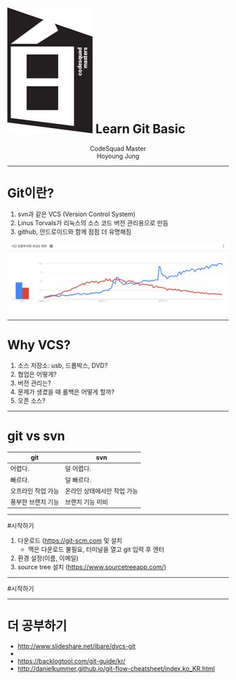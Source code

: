 <!-- page_number: true -->
# ![30%](images/img_white.png) Learn Git Basic
<p align='center'>
CodeSquad Master <br>
Hoyoung Jung
</p>

---
<!-- page_number: true -->
# Git이란?
1. svn과 같은 VCS (Version Control System) 
2. Linus Torvals가 리눅스의 소스 코드 버전 관리용으로 만듬
3. github, 안드로이드와 함께 점점 더 유명해짐

![](images/git.png)

---
<!-- page_number: true -->
# Why VCS?
1. 소스 저장소: usb, 드롭박스, DVD?
2. 협업은 어떻게?
3. 버전 관리는?
4. 문제가 생겼을 때 롤백은 어떻게 할까? 
5. 오픈 소스? 

---
<!-- page_number: true -->
# git vs svn
|  git |svn   |
|---|---|
|어렵다.   | 덜 어렵다.    |
| 빠르다.  | 덜 빠르다.  |
| 오프라인 작업 가능  | 온라인 상태에서만 작업 가능   |
| 풍부한 브랜치 기능 |  브랜치 기능 미비 |

---
<!-- paœge_number: true -->
#시작하기
1. 다운로드 (https://git-scm.com 및 설치
   - 맥은 다운로드 불필요, 터미널을 열고 git 입력 후 엔터 
2. 환경 설정(이름, 이메일)
3. source tree 설치 (https://www.sourcetreeapp.com/)

---
<!-- paœge_number: true -->
#시작하기

---
<!-- paœge_number: true -->
# 더 공부하기
- http://www.slideshare.net/ibare/dvcs-git
- 
- https://backlogtool.com/git-guide/kr/ 
- http://danielkummer.github.io/git-flow-cheatsheet/index.ko_KR.html 
